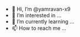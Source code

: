 - 👋 Hi, I’m @yamravan-x9
- 👀 I’m interested in ...
- 🌱 I’m currently learning ...
- 📫 How to reach me ...

<!---
yamravan-x9/yamravan-x9 is a ✨ special ✨ repository because its `README.md` (this file) appears on your GitHub profile.
You can click the Preview link to take a look at your changes.
--->

